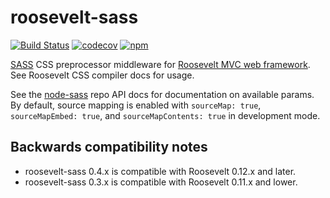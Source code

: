 roosevelt-sass
===

[![Build Status](https://travis-ci.org/rooseveltframework/roosevelt-sass.svg?branch=master)](https://travis-ci.org/rooseveltframework/roosevelt-sass) [![codecov](https://codecov.io/gh/rooseveltframework/roosevelt-sass/branch/master/graph/badge.svg)](https://codecov.io/gh/rooseveltframework/roosevelt-sass) [![npm](https://img.shields.io/npm/v/roosevelt-sass.svg)](https://www.npmjs.com/package/roosevelt-sass)

[SASS](http://sass-lang.com/) CSS preprocessor middleware for [Roosevelt MVC web framework](https://github.com/rooseveltframework/roosevelt). See Roosevelt CSS compiler docs for usage.

See the [node-sass](https://github.com/sass/node-sass#options) repo API docs for documentation on available params. By default, source mapping is enabled with `sourceMap: true`, `sourceMapEmbed: true`, and `sourceMapContents: true` in development mode. 

## Backwards compatibility notes

- roosevelt-sass 0.4.x is compatible with Roosevelt 0.12.x and later.
- roosevelt-sass 0.3.x is compatible with Roosevelt 0.11.x and lower.
